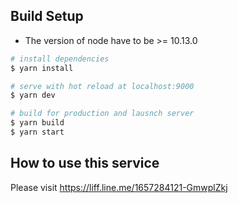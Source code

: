 
## Build Setup

- The version of node have to be >= 10.13.0
```bash
# install dependencies
$ yarn install

# serve with hot reload at localhost:9000
$ yarn dev

# build for production and lausnch server
$ yarn build
$ yarn start
```

## How to use this service
Please visit https://liff.line.me/1657284121-GmwplZkj